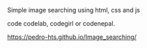 Simple image searching using html, css and js

code codelab, codegirl or codenepal.

https://pedro-hts.github.io/Image_searching/
